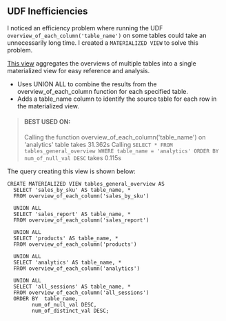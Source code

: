 ## UDF Inefficiencies
I noticed an efficiency problem where running the UDF `overview_of_each_column('table_name')` on some tables could take an unnecessarily long time. I created a `MATERIALIZED VIEW` to solve this problem.

[This view](./tables_analysis/overview_of_each_column/_tables_general_overview.csv) aggregates the overviews of multiple tables into a single materialized view for easy reference and analysis.
  - Uses UNION ALL to combine the results from the overview_of_each_column function for each specified table.
  - Adds a table_name column to identify the source table for each row in the materialized view.

  > #### BEST USED ON:
  > Calling the function overview_of_each_column('table_name') on 'analytics' table takes 31.362s
  > Calling `SELECT * FROM tables_general_overview WHERE table_name = 'analytics' ORDER BY num_of_null_val DESC` takes 0.115s

The query creating this view is shown below:
```
CREATE MATERIALIZED VIEW tables_general_overview AS
  SELECT 'sales_by_sku' AS table_name, *
  FROM overview_of_each_column('sales_by_sku') 	

  UNION ALL
  SELECT 'sales_report' AS table_name, * 
  FROM overview_of_each_column('sales_report') 	

  UNION ALL
  SELECT 'products' AS table_name, * 
  FROM overview_of_each_column('products')	

  UNION ALL
  SELECT 'analytics' AS table_name, * 
  FROM overview_of_each_column('analytics')	

  UNION ALL
  SELECT 'all_sessions' AS table_name, * 
  FROM overview_of_each_column('all_sessions')
  ORDER BY	table_name,
        num_of_null_val DESC,
        num_of_distinct_val DESC;
```